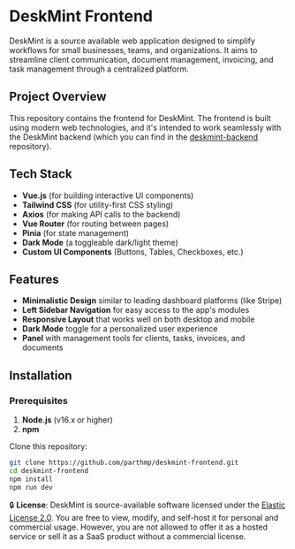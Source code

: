 # DeskMint Frontend

DeskMint is a source available web application designed to simplify workflows for small businesses, teams, and organizations. It aims to streamline client communication, document management, invoicing, and task management through a centralized platform.

## Project Overview

This repository contains the frontend for DeskMint. The frontend is built using modern web technologies, and it's intended to work seamlessly with the DeskMint backend (which you can find in the [deskmint-backend](https://github.com/parthmp/deskmint-backend) repository).

## Tech Stack

- **Vue.js** (for building interactive UI components)
- **Tailwind CSS** (for utility-first CSS styling)
- **Axios** (for making API calls to the backend)
- **Vue Router** (for routing between pages)
- **Pinia** (for state management)
- **Dark Mode** (a toggleable dark/light theme)
- **Custom UI Components** (Buttons, Tables, Checkboxes, etc.)

## Features

- **Minimalistic Design** similar to leading dashboard platforms (like Stripe)
- **Left Sidebar Navigation** for easy access to the app's modules
- **Responsive Layout** that works well on both desktop and mobile
- **Dark Mode** toggle for a personalized user experience
- **Panel** with management tools for clients, tasks, invoices, and documents

## Installation

### Prerequisites

1. **Node.js** (v16.x or higher)
2. **npm**


Clone this repository:
   ```bash
   git clone https://github.com/parthmp/deskmint-frontend.git
   cd deskmint-frontend
   npm install
   npm run dev
   ```

🔒 **License**: DeskMint is source-available software licensed under the [Elastic License 2.0](./LICENSE). You are free to view, modify, and self-host it for personal and commercial usage. However, you are not allowed to offer it as a hosted service or sell it as a SaaS product without a commercial license.

